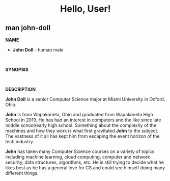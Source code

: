<h1 align="center">Hello, User!</h1>



## man john-doll <!-- <img src="terminalnb.png" alt="Terminal entry line"> -->

**NAME**
<div id="user-content-toc">
  <ul>
    <li><strong>John Doll</strong> - human male</li>
  </ul>
</div>
<br>

**SYNOPSIS**

<br>

**DESCRIPTION**

**John Doll** is a senior Computer Science major at Miami University in Oxford, Ohio.

**John** is from Wapakoneta, Ohio and graduated from Wapakoneta High School in 2019. He has had an interest in computers and the like since late middle school/early high school. Something about the complexity of the machines and how they work is what first gravitated **John** to the subject. The vastness of it all has kept him from escaping the event horizon of the tech industry.

**John** has taken many Computer Science courses on a variety of topics including machine learning, cloud computing, computer and network security, data structures, algorithms, etc. He is still trying to decide what he likes best as he has a general love for CS and could see himself doing many different things. 
